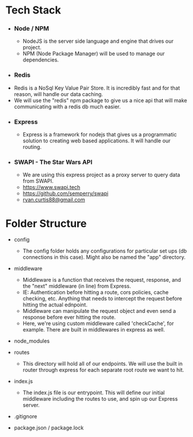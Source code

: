 # Tech Stack

- ### Node / NPM
  - NodeJS is the server side language and engine that drives our project.
  - NPM (Node Package Manager) will be used to manage our dependencies.
- ### Redis
- Redis is a NoSql Key Value Pair Store. It is incredibly fast and for that reason, will handle our data caching.
- We will use the "redis" npm package to give us a nice api that will make communicating with a redis db much easier.
- ### Express
  - Express is a framework for nodejs that gives us a programmatic solution to creating web based applications. It will handle our routing.
- ### SWAPI - The Star Wars API
  - We are using this express project as a proxy server to query data from SWAPI.
  - https://www.swapi.tech
  - https://github.com/semperry/swapi
  - ryan.curtis88@gmail.com

# Folder Structure

- config

  - The config folder holds any configurations for particular set ups (db connections in this case). Might also be named the "app" directory.

- middleware

  - Middleware is a function that receives the request, response, and the "next" middleware (in line) from Express.
  - IE: Authentication before hitting a route, cors policies, cache checking, etc. Anything that needs to intercept the request before hitting the actual ednpoint.
  - Middleware can manipulate the request object and even send a response before ever hitting the route.
  - Here, we're using custom middleware called 'checkCache', for example. There are built in middlewares in express as well.

- node_modules

- routes

  - This directory will hold all of our endpoints. We will use the built in router through express for each separate root route we want to hit.

- index.js

  - The index.js file is our entrypoint. This will define our initial middleware including the routes to use, and spin up our Express server.

- .gitignore

- package.json / package.lock
